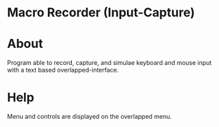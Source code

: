 # Macro Recorder (Input-Capture)
# About
Program able to record, capture, and simulae keyboard and mouse input with a text based overlapped-interface.

# Help
Menu and controls are displayed on the overlapped menu.
